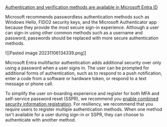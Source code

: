 [Authentication and verification methods are available in Microsoft Entra ID](https://learn.microsoft.com/en-us/entra/identity/authentication/concept-authentication-methods)

Microsoft recommends passwordless authentication methods such as Windows Hello, FIDO2 security keys, and the Microsoft Authenticator app because they provide the most secure sign-in experience. Although a user can sign-in using other common methods such as a username and password, passwords should be replaced with more secure authentication methods.

![[Pasted image 20231106134339.png]]

Microsoft Entra multifactor authentication adds additional security over only using a password when a user signs in. The user can be prompted for additional forms of authentication, such as to respond to a push notification, enter a code from a software or hardware token, or respond to a text message or phone call.

To simplify the user on-boarding experience and register for both MFA and self-service password reset (SSPR), we recommend you [enable combined security information registration](https://learn.microsoft.com/en-us/entra/identity/authentication/howto-registration-mfa-sspr-combined). For resiliency, we recommend that you require users to register multiple authentication methods. When one method isn't available for a user during sign-in or SSPR, they can choose to authenticate with another method.